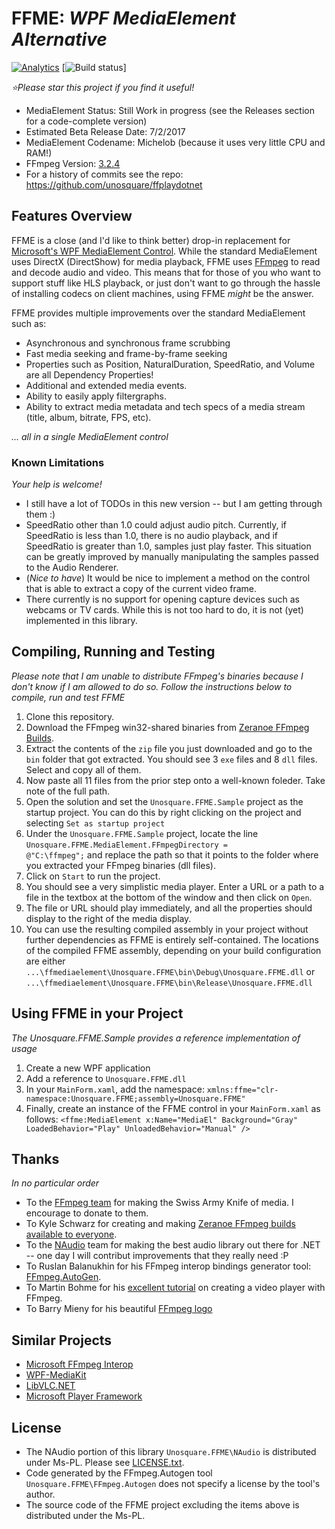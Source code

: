 # FFME: *WPF MediaElement Alternative*
[![Analytics](https://ga-beacon.appspot.com/UA-8535255-2/unosquare/ffmediaelement/)](https://github.com/igrigorik/ga-beacon)
[![Build status](https://ci.appveyor.com/api/projects/status/ppqeayanucj1hadj?svg=true)]

*:star:Please star this project if you find it useful!*

- MediaElement Status: Still Work in progress (see the Releases section for a code-complete version)
- Estimated Beta Release Date: 7/2/2017
- MediaElement Codename: Michelob (because it uses very little CPU and RAM!)
- FFmpeg Version: <a href="https://ffmpeg.zeranoe.com/builds/win32/shared/ffmpeg-3.2.4-win32-shared.zip">3.2.4</a>
- For a history of commits see the repo: https://github.com/unosquare/ffplaydotnet

## Features Overview
FFME is a close (and I'd like to think better) drop-in replacement for <a href="https://msdn.microsoft.com/en-us/library/system.windows.controls.mediaelement(v=vs.110).aspx">Microsoft's WPF MediaElement Control</a>. While the standard MediaElement uses DirectX (DirectShow) for media playback, FFME uses <a href="http://ffmpeg.org/">FFmpeg</a> to read and decode audio and video. This means that for those of you who want to support stuff like HLS playback, or just don't want to go through the hassle of installing codecs on client machines, using FFME *might* be the answer. 

FFME provides multiple improvements over the standard MediaElement such as:
- Asynchronous and synchronous frame scrubbing
- Fast media seeking and frame-by-frame seeking
- Properties such as Position, NaturalDuration, SpeedRatio, and Volume are all Dependency Properties!
- Additional and extended media events.
- Ability to easily apply filtergraphs.
- Ability to extract media metadata and tech specs of a media stream (title, album, bitrate, FPS, etc).

*... all in a single MediaElement control*

### Known Limitations
*Your help is welcome!*

- I still have a lot of TODOs in this new version -- but I am getting through them :)
- SpeedRatio other than 1.0 could adjust audio pitch. Currently, if SpeedRatio is less than 1.0, there is no audio playback, and if SpeedRatio is greater than 1.0, samples just play faster. This situation can be greatly improved by manually manipulating the samples passed to the Audio Renderer.
- (*Nice to have*) It would be nice to implement a method on the control that is able to extract a copy of the current video frame.
- There currently is no support for opening capture devices such as webcams or TV cards. While this is not too hard to do, it is not (yet) implemented in this library.

## Compiling, Running and Testing
*Please note that I am unable to distribute FFmpeg's binaries because I don't know if I am allowed to do so. Follow the instructions below to compile, run and test FFME*

1. Clone this repository.
2. Download the FFmpeg win32-shared binaries from <a href="https://ffmpeg.zeranoe.com/builds/win32/shared/ffmpeg-3.2.4-win32-shared.zip">Zeranoe FFmpeg Builds</a>.
3. Extract the contents of the <code>zip</code> file you just downloaded and go to the <code>bin</code> folder that got extracted. You should see 3 <code>exe</code> files and 8 <code>dll</code> files. Select and copy all of them.
4. Now paste all 11 files from the prior step onto a well-known foleder. Take note of the full path.
5. Open the solution and set the <code>Unosquare.FFME.Sample</code> project as the startup project. You can do this by right clicking on the project and selecting <code>Set as startup project</code>
6. Under the <code>Unosquare.FFME.Sample</code> project, locate the line <code>Unosquare.FFME.MediaElement.FFmpegDirectory = @"C:\ffmpeg";</code> and replace the path so that it points to the folder where you extracted your FFmpeg binaries (dll files).
7. Click on <code>Start</code> to run the project.
8. You should see a very simplistic media player. Enter a URL or a path to a file in the textbox at the bottom of the window and then click on <code>Open</code>.
9. The file or URL should play immediately, and all the properties should display to the right of the media display.
10. You can use the resulting compiled assembly in your project without further dependencies as FFME is entirely self-contained. The locations of the compiled FFME assembly, depending on your build configuration are either <code>...\ffmediaelement\Unosquare.FFME\bin\Debug\Unosquare.FFME.dll</code> or <code>...\ffmediaelement\Unosquare.FFME\bin\Release\Unosquare.FFME.dll</code>

## Using FFME in your Project
*The Unosquare.FFME.Sample provides a reference implementation of usage*

1. Create a new WPF application
2. Add a reference to <code>Unosquare.FFME.dll</code>
3. In your <code>MainForm.xaml</code>, add the namespace: <code>xmlns:ffme="clr-namespace:Unosquare.FFME;assembly=Unosquare.FFME"</code>
4. Finally, create an instance of the FFME control in your <code>MainForm.xaml</code> as follows: `<ffme:MediaElement x:Name="MediaEl" Background="Gray" LoadedBehavior="Play" UnloadedBehavior="Manual" />`

## Thanks
*In no particular order*

- To the <a href="http://ffmpeg.org/">FFmpeg team</a> for making the Swiss Army Knife of media. I encourage to donate to them.
- To Kyle Schwarz for creating and making <a href="http://ffmpeg.zeranoe.com/builds/">Zeranoe FFmpeg builds available to everyone</a>.
- To the <a href="https://github.com/naudio/NAudio">NAudio</a> team for making the best audio library out there for .NET -- one day I will contribut improvements that they really need :P
- To Ruslan Balanukhin for his FFmpeg interop bindings generator tool: <a href="https://github.com/Ruslan-B/FFmpeg.AutoGen">FFmpeg.AutoGen</a>.
- To Martin Bohme for his <a href="http://dranger.com/ffmpeg/">excellent tutorial</a> on creating a video player with FFmpeg.
- To Barry Mieny for his beautiful <a href="http://barrymieny.deviantart.com/art/isabi4-for-Windows-105473723">FFmpeg logo</a>

## Similar Projects
- <a href="https://github.com/Microsoft/FFmpegInterop">Microsoft FFmpeg Interop</a>
- <a href="https://github.com/Sascha-L/WPF-MediaKit">WPF-MediaKit</a>
- <a href="https://libvlcnet.codeplex.com/">LibVLC.NET</a>
- <a href="http://playerframework.codeplex.com/">Microsoft Player Framework</a>

## License
- The NAudio portion of this library <code>Unosquare.FFME\NAudio</code> is distributed under Ms-PL. Please see <a href="https://github.com/unosquare/ffmediaelement/blob/master/Unosquare.FFME/NAudio/LICENSE.txt">LICENSE.txt</a>.
- Code generated by the FFmpeg.Autogen tool <code>Unosquare.FFME\FFmpeg.Autogen</code> does not specify a license by the tool's author.
- The source code of the FFME project excluding the items above is distributed under the Ms-PL.
